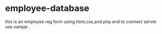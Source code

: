 # employee-database
this is an employee reg form using html,css,and php and to connect server use xampp . 
